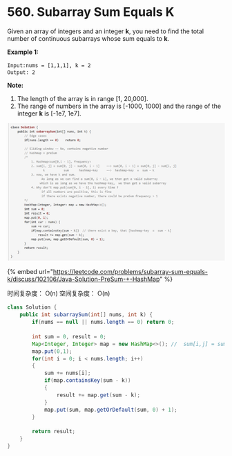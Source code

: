 # 560. Subarray Sum Equals K



Given an array of integers and an integer **k**, you need to find the total number of continuous subarrays whose sum equals to **k**.

**Example 1:**  


```text
Input:nums = [1,1,1], k = 2
Output: 2
```

**Note:**  


1. The length of the array is in range \[1, 20,000\].
2. The range of numbers in the array is \[-1000, 1000\] and the range of the integer **k** is \[-1e7, 1e7\].

![](../.gitbook/assets/image%20%2811%29.png)

{% embed url="https://leetcode.com/problems/subarray-sum-equals-k/discuss/102106/Java-Solution-PreSum-+-HashMap" %}

时间复杂度： O\(n\)  空间复杂度： O\(n\)

```java
class Solution {
    public int subarraySum(int[] nums, int k) {
        if(nums == null || nums.length == 0) return 0;
        
        int sum = 0, result = 0;
        Map<Integer, Integer> map = new HashMap<>(); //  sum[i,j] = sum[0,j] - sum[0, i-1] (if j > i). k = sum - (hashmap key)
        map.put(0,1);
        for(int i = 0; i < nums.length; i++)
        {
            sum += nums[i];
            if(map.containsKey(sum - k))
            {
                result += map.get(sum - k);
            }
            map.put(sum, map.getOrDefault(sum, 0) + 1);
        }
        
        return result;
    }
}
```

